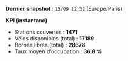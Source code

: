 **Dernier snapshot** : `13/09 12:32` (Europe/Paris)

**KPI (instantané)**

- Stations couvertes : **1471**
- Vélos disponibles (total) : **17189**
- Bornes libres (total) : **28678**
- Taux moyen d’occupation : **36.8 %**
